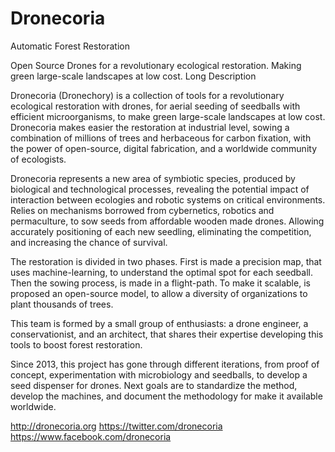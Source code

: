 # Dronecoria
Automatic Forest Restoration

Open Source Drones for a revolutionary ecological restoration. Making green large-scale landscapes at low cost.
Long Description

Dronecoria (Dronechory) is a collection of tools for a revolutionary ecological restoration with drones, for aerial seeding of seedballs with efficient microorganisms, to make green large-scale landscapes at low cost. Dronecoria makes easier the restoration at industrial level, sowing a combination of millions of trees and herbaceous for carbon fixation, with the power of open-source, digital fabrication, and a worldwide community of ecologists.

Dronecoria represents a new area of symbiotic species, produced by biological and technological processes, revealing the potential impact of interaction between ecologies and robotic systems on critical environments. Relies on mechanisms borrowed from cybernetics, robotics and permaculture, to sow seeds from affordable wooden made drones. Allowing accurately positioning of each new seedling, eliminating the competition, and increasing the chance of survival.

The restoration is divided in two phases. First is made a precision map, that uses machine-learning, to understand the optimal spot for each seedball. Then the sowing process, is made in a flight-path. To make it scalable, is proposed an open-source model, to allow a diversity of organizations to plant thousands of trees.

This team is formed by a small group of enthusiasts: a drone engineer, a conservationist, and an architect, that shares their expertise developing this tools to boost forest restoration.

Since 2013, this project has gone through different iterations, from proof of concept, experimentation with microbiology and seedballs, to develop a seed dispenser for drones. Next goals are to standardize the method, develop the machines, and document the methodology for make it available worldwide.

http://dronecoria.org
https://twitter.com/dronecoria
https://www.facebook.com/dronecoria
